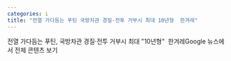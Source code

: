 ```yaml
---
categories: i
title: "전열 가다듬는 푸틴 국방차관 경질·전투 거부시 최대 10년형  한겨레"
---
```

전열 가다듬는 푸틴, 국방차관 경질·전투 거부시 최대 "10년형"&nbsp;&nbsp;한겨레Google 뉴스에서 전체 콘텐츠 보기